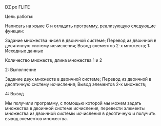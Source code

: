 DZ po FLITE

Цель работы:

Написать на языке С и отладить программу, реализующую следующие функции:

Задание множества чисел в двоичной системе;
Перевод из двоичной в десятичную систему исчисления;
Вывод элементов 2-х множеств;
1: Исходные данные

Количество множеств, длина множества 1 и 2

2: Выполнение

Задание двух множеств в двоичной системе; Перевод из двоичной в десятичную систему исчисления; Вывод элементов 2-х множеств;

4: Вывод

Мы получили программу, с помощью которой мы можем задать множества в двоичной системе исчисления, перевести элементы множества из двоичной системы исчисления в десятичную и получить вывод элементов множества.
